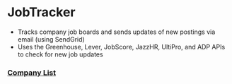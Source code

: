 # JobTracker
- Tracks company job boards and sends updates of new postings via email (using SendGrid)
- Uses the Greenhouse, Lever, JobScore, JazzHR, UltiPro, and ADP APIs to check for new job updates

### [Company List](https://dashboard.jawsdb.com/maria/dashboard/databites/8c056b16-c732-4a3c-af1c-f4b83e4e5c80)
